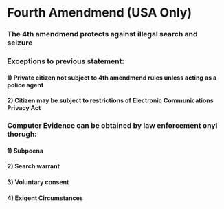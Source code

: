 # Fourth Amendmend (USA Only)

### The 4th amendmend protects against illegal search and seizure

### Exceptions to previous statement:

#### 1) Private citizen not subject to 4th amendmend rules unless acting as a police agent

#### 2) Citizen may be subject to restrictions of Electronic Communications Privacy Act

### Computer Evidence can be obtained by law enforcement onyl thorugh:

#### 1) Subpoena

#### 2) Search warrant

#### 3) Voluntary consent

#### 4) Exigent Circumstances
